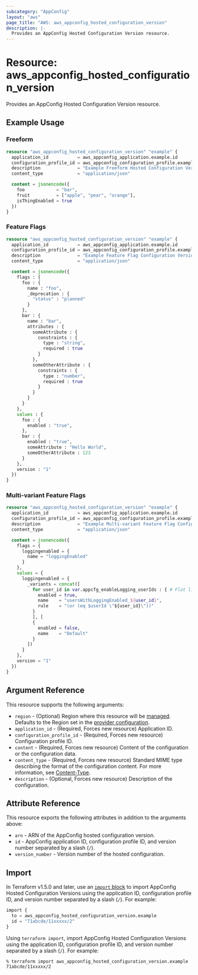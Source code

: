 ```yaml
---
subcategory: "AppConfig"
layout: "aws"
page_title: "AWS: aws_appconfig_hosted_configuration_version"
description: |-
  Provides an AppConfig Hosted Configuration Version resource.
---
```


# Resource: aws_appconfig_hosted_configuration_version

Provides an AppConfig Hosted Configuration Version resource.

## Example Usage

### Freeform

```terraform
resource "aws_appconfig_hosted_configuration_version" "example" {
  application_id           = aws_appconfig_application.example.id
  configuration_profile_id = aws_appconfig_configuration_profile.example.configuration_profile_id
  description              = "Example Freeform Hosted Configuration Version"
  content_type             = "application/json"

  content = jsonencode({
    foo            = "bar",
    fruit          = ["apple", "pear", "orange"],
    isThingEnabled = true
  })
}
```

### Feature Flags

```terraform
resource "aws_appconfig_hosted_configuration_version" "example" {
  application_id           = aws_appconfig_application.example.id
  configuration_profile_id = aws_appconfig_configuration_profile.example.configuration_profile_id
  description              = "Example Feature Flag Configuration Version"
  content_type             = "application/json"

  content = jsonencode({
    flags : {
      foo : {
        name : "foo",
        _deprecation : {
          "status" : "planned"
        }
      },
      bar : {
        name : "bar",
        attributes : {
          someAttribute : {
            constraints : {
              type : "string",
              required : true
            }
          },
          someOtherAttribute : {
            constraints : {
              type : "number",
              required : true
            }
          }
        }
      }
    },
    values : {
      foo : {
        enabled : "true",
      },
      bar : {
        enabled : "true",
        someAttribute : "Hello World",
        someOtherAttribute : 123
      }
    },
    version : "1"
  })
}
```

### Multi-variant Feature Flags

```terraform
resource "aws_appconfig_hosted_configuration_version" "example" {
  application_id           = aws_appconfig_application.example.id
  configuration_profile_id = aws_appconfig_configuration_profile.example.configuration_profile_id
  description              = "Example Multi-variant Feature Flag Configuration Version"
  content_type             = "application/json"

  content = jsonencode({
    flags = {
      loggingenabled = {
        name = "loggingEnabled"
      }
    },
    values = {
      loggingenabled = {
        _variants = concat([
          for user_id in var.appcfg_enableLogging_userIds : { # Flat list of userIds
            enabled = true,
            name    = "usersWithLoggingEnabled_${user_id}",
            rule    = "(or (eq $userId \"${user_id}\"))"
          }
          ], [
          {
            enabled = false,
            name    = "Default"
          }
        ])
      }
    },
    version = "1"
  })
}
```

## Argument Reference

This resource supports the following arguments:

* `region` - (Optional) Region where this resource will be [managed](https://docs.aws.amazon.com/general/latest/gr/rande.html#regional-endpoints). Defaults to the Region set in the [provider configuration](https://registry.terraform.io/providers/hashicorp/aws/latest/docs#aws-configuration-reference).
* `application_id` - (Required, Forces new resource) Application ID.
* `configuration_profile_id` - (Required, Forces new resource) Configuration profile ID.
* `content` - (Required, Forces new resource) Content of the configuration or the configuration data.
* `content_type` - (Required, Forces new resource) Standard MIME type describing the format of the configuration content. For more information, see [Content-Type](https://www.w3.org/Protocols/rfc2616/rfc2616-sec14.html#sec14.17).
* `description` - (Optional, Forces new resource) Description of the configuration.

## Attribute Reference

This resource exports the following attributes in addition to the arguments above:

* `arn` - ARN of the AppConfig  hosted configuration version.
* `id` - AppConfig application ID, configuration profile ID, and version number separated by a slash (`/`).
* `version_number` - Version number of the hosted configuration.

## Import

In Terraform v1.5.0 and later, use an [`import` block](https://developer.hashicorp.com/terraform/language/import) to import AppConfig Hosted Configuration Versions using the application ID, configuration profile ID, and version number separated by a slash (`/`). For example:

```terraform
import {
  to = aws_appconfig_hosted_configuration_version.example
  id = "71abcde/11xxxxx/2"
}
```

Using `terraform import`, import AppConfig Hosted Configuration Versions using the application ID, configuration profile ID, and version number separated by a slash (`/`). For example:

```console
% terraform import aws_appconfig_hosted_configuration_version.example 71abcde/11xxxxx/2
```
